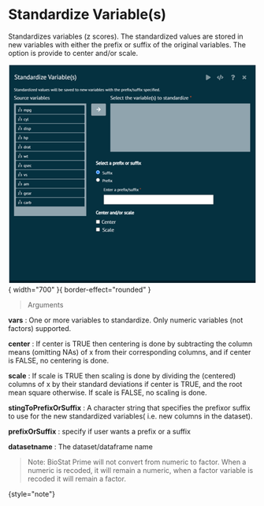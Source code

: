# Standardize Variable(s)
Standardizes variables (z scores). The standardized values are stored in new variables with either the prefix or suffix of the original variables. The option is provide to center and/or scale.

![alt text](screenshots/image94.png){ width="700" }{ border-effect="rounded" }

>Arguments

__vars__
: One or more variables to standardize. Only numeric variables (not factors) supported.

__center__
: If center is TRUE then centering is done by subtracting the column means (omitting NAs) of x from their corresponding columns, and if center is FALSE, no centering is done.

__scale__
: If scale is TRUE then scaling is done by dividing the (centered) columns of x by their standard deviations if center is TRUE, and the root mean square otherwise. If scale is FALSE, no scaling is done.

__stingToPrefixOrSuffix__
: A character string that specifies the prefixor suffix to use for the new standardized variables( i.e. new columns in the dataset).

__prefixOrSuffix__
: specify if user wants a prefix or a suffix

__datasetname__
: The dataset/dataframe name

>Note: BioStat Prime will not convert from numeric to factor. When a numeric is recoded, it will remain a numeric, when a factor variable is recoded it will remain a factor.
> 
{style="note"}